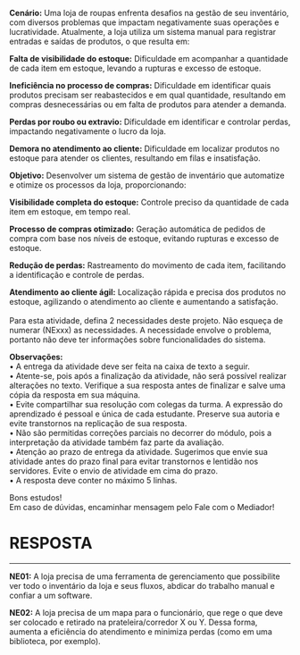 **Cenário:**
Uma loja de roupas enfrenta desafios na gestão de seu inventário, com diversos problemas que impactam negativamente suas operações e lucratividade. Atualmente, a loja utiliza um sistema manual para registrar entradas e saídas de produtos, o que resulta em:  

**Falta de visibilidade do estoque:** Dificuldade em acompanhar a quantidade de cada item em estoque, levando a rupturas e excesso de estoque.  

**Ineficiência no processo de compras:** Dificuldade em identificar quais produtos precisam ser reabastecidos e em qual quantidade, resultando em compras desnecessárias ou em falta de produtos para atender a demanda.  

**Perdas por roubo ou extravio:** Dificuldade em identificar e controlar perdas, impactando negativamente o lucro da loja.  

**Demora no atendimento ao cliente:** Dificuldade em localizar produtos no estoque para atender os clientes, resultando em filas e insatisfação.  

**Objetivo:** Desenvolver um sistema de gestão de inventário que automatize e otimize os processos da loja, proporcionando:  

**Visibilidade completa do estoque:** Controle preciso da quantidade de cada item em estoque, em tempo real.  

**Processo de compras otimizado:** Geração automática de pedidos de compra com base nos níveis de estoque, evitando rupturas e excesso de estoque.  

**Redução de perdas:** Rastreamento do movimento de cada item, facilitando a identificação e controle de perdas.  

**Atendimento ao cliente ágil:** Localização rápida e precisa dos produtos no estoque, agilizando o atendimento ao cliente e aumentando a satisfação.  
   
Para esta atividade, defina 2 necessidades deste projeto. Não esqueça de numerar (NExxx) as necessidades. A necessidade envolve o problema, portanto não deve ter informações sobre funcionalidades do sistema.  
  
**​Observações:**   
• A entrega da atividade deve ser feita na caixa de texto a seguir.  
• Atente-se, pois após a finalização da atividade, não será possível realizar alterações no texto. Verifique a sua resposta antes de finalizar e salve uma cópia da resposta em sua máquina.  
• Evite compartilhar sua resolução com colegas da turma. A expressão do aprendizado é pessoal e única de cada estudante. Preserve sua autoria e evite transtornos na replicação de sua resposta.  
• Não são permitidas correções parciais no decorrer do módulo, pois a interpretação da atividade também faz parte da avaliação.  
• Atenção ao prazo de entrega da atividade. Sugerimos que envie sua atividade antes do prazo final para evitar transtornos e lentidão nos servidores. Evite o envio de atividade em cima do prazo.  
• A resposta deve conter no máximo 5 linhas.

Bons estudos!  
Em caso de dúvidas, encaminhar mensagem pelo Fale com o Mediador!

# RESPOSTA
---
**NE01:** A loja precisa de uma ferramenta de gerenciamento que possibilite ver todo o inventário da loja e seus fluxos, abdicar do trabalho manual e confiar a um software.

**NE02:** A loja precisa de um mapa para o funcionário, que rege o que deve ser colocado e retirado na prateleira/corredor X ou Y. Dessa forma, aumenta a eficiência do atendimento e minimiza perdas (como em uma biblioteca, por exemplo).